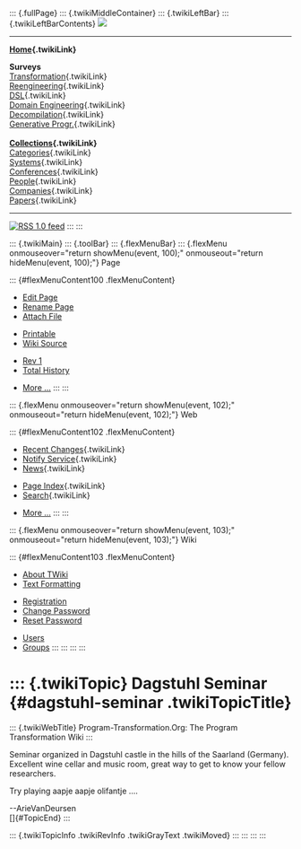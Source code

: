 ::: {.fullPage}
::: {.twikiMiddleContainer}
::: {.twikiLeftBar}
::: {.twikiLeftBarContents}
![](../pub/transformation.gif)

------------------------------------------------------------------------

**[Home](WebHome){.twikiLink}**

**Surveys**\
[Transformation](ProgramTransformation){.twikiLink}\
[Reengineering](ReengineeringWiki){.twikiLink}\
[DSL](DomainSpecificLanguages){.twikiLink}\
[Domain Engineering](DomainEngineering){.twikiLink}\
[Decompilation](DeCompilation){.twikiLink}\
[Generative Progr.](GenerativeProgrammingWiki){.twikiLink}\
\
**[Collections](CategoryCollection){.twikiLink}**\
[Categories](CategoryCategory){.twikiLink}\
[Systems](TransformationSystems){.twikiLink}\
[Conferences](TransformationConferences){.twikiLink}\
[People](TransformationPeople){.twikiLink}\
[Companies](TransformationCompanies){.twikiLink}\
[Papers](CategoryPaper){.twikiLink}

------------------------------------------------------------------------

[![](../pub/rss.gif "RSS 1.0 feed")](WebRss@skin=rss)
:::
:::

::: {.twikiMain}
::: {.toolBar}
::: {.flexMenuBar}
::: {.flexMenu onmouseover="return showMenu(event, 100);" onmouseout="return hideMenu(event, 100);"}
Page

::: {#flexMenuContent100 .flexMenuContent}
-   [Edit
    Page](http://www.program-transformation.org/edit/Transform/DagstuhlSeminar?t=1536826451)
-   [Rename
    Page](http://www.program-transformation.org/rename/Transform/DagstuhlSeminar)
-   [Attach
    File](http://www.program-transformation.org/attach/Transform/DagstuhlSeminar)

<!-- -->

-   [Printable](http://www.program-transformation.org/view/Transform/DagstuhlSeminar?skin=print.pattern)
-   [Wiki
    Source](http://www.program-transformation.org/view/Transform/DagstuhlSeminar?skin=text&raw=on&contenttype=text/plain)

<!-- -->

-   [Rev
    1](http://www.program-transformation.org/view/Transform/DagstuhlSeminar?rev=1.1)
-   [Total
    History](http://www.program-transformation.org/rdiff/Transform/DagstuhlSeminar)

<!-- -->

-   [More
    \...](http://www.program-transformation.org/oops/Transform/DagstuhlSeminar?template=oopsmore&param1=1.1&param2=1.1)
:::
:::

::: {.flexMenu onmouseover="return showMenu(event, 102);" onmouseout="return hideMenu(event, 102);"}
Web

::: {#flexMenuContent102 .flexMenuContent}
-   [Recent Changes](WebChanges){.twikiLink}
-   [Notify Service](WebNotify){.twikiLink}
-   [News](WebNews){.twikiLink}

<!-- -->

-   [Page Index](WebIndex){.twikiLink}
-   [Search](WebSearch){.twikiLink}

<!-- -->

-   [More
    \...](http://www.program-transformation.org/oops/Transform/DagstuhlSeminar?template=oopsmore&param1=1.1&param2=1.1)
:::
:::

::: {.flexMenu onmouseover="return showMenu(event, 103);" onmouseout="return hideMenu(event, 103);"}
Wiki

::: {#flexMenuContent103 .flexMenuContent}
-   [About
    TWiki](http://www.program-transformation.org/view/TWiki/WebHome)
-   [Text
    Formatting](http://www.program-transformation.org/view/TWiki/TextFormattingRules)

<!-- -->

-   [Registration](http://www.program-transformation.org/view/TWiki/TWikiRegistration)
-   [Change
    Password](http://www.program-transformation.org/view/TWiki/ChangePassword)
-   [Reset
    Password](http://www.program-transformation.org/view/TWiki/ResetPassword)

<!-- -->

-   [Users](http://www.program-transformation.org/view/Main/TWikiUsers)
-   [Groups](http://www.program-transformation.org/view/Main/TWikiGroups)
:::
:::
:::
:::

::: {.twikiTopic}
Dagstuhl Seminar {#dagstuhl-seminar .twikiTopicTitle}
================

::: {.twikiWebTitle}
Program-Transformation.Org: The Program Transformation Wiki
:::

Seminar organized in Dagstuhl castle in the hills of the Saarland
(Germany). Excellent wine cellar and music room, great way to get to
know your fellow researchers.

Try playing aapje aapje olifantje \....

\--ArieVanDeursen\
[]{#TopicEnd}
:::

::: {.twikiTopicInfo .twikiRevInfo .twikiGrayText .twikiMoved}
:::
:::
:::
:::
